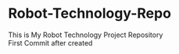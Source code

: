 # Robot-Technology-Repo
This is My Robot Technology Project Repository
<br>
First Commit after created
